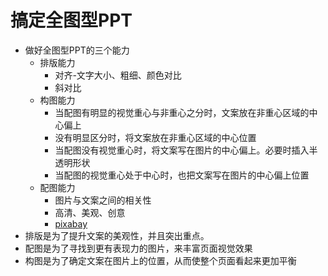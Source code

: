 # 搞定全图型PPT
* 做好全图型PPT的三个能力
    * 排版能力
        * 对齐-文字大小、粗细、颜色对比
        * 斜对比
    * 构图能力
        * 当配图有明显的视觉重心与非重心之分时，文案放在非重心区域的中心偏上
        * 没有明显区分时，将文案放在非重心区域的中心位置
        * 当配图没有视觉重心时，将文案写在图片的中心偏上。必要时插入半透明形状
        * 当配图的视觉重心处于中心时，也把文案写在图片的中心偏上位置
    * 配图能力
        * 图片与文案之间的相关性
        * 高清、美观、创意
        * [pixabay](https://pixabay.co)
* 排版是为了提升文案的美观性，并且突出重点。
* 配图是为了寻找到更有表现力的图片，来丰富页面视觉效果
* 构图是为了确定文案在图片上的位置，从而使整个页面看起来更加平衡